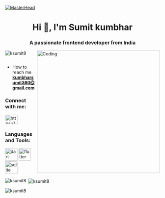 [![MasterHead](https://miro.medium.com/v2/resize:fit:800/1*vVIYHgcJjdMHqWzLt9HiPw.png)](https://ksumit8.io)
<h1 align="center">Hi 👋, I'm Sumit kumbhar</h1>
<h3 align="center">A passionate frontend developer from India</h3>
<img align="right" alt="Coding" width="400" src="https://cdn.dribbble.com/users/1162077/screenshots/3848914/media/320984a9ca58b3c73274c9259ecf6de8.gif">

<p align="left"> <img src="https://komarev.com/ghpvc/?username=ksumit8&label=Profile%20views&color=0e75b6&style=flat" alt="ksumit8" /> </p>

<p align="left"> <a href="https://twitter.com/" target="blank"><img src="https://img.shields.io/twitter/follow/?logo=twitter&style=for-the-badge" alt="" /></a> </p>

-  How to reach me **kumbharsumit360@gmail.com**

<h3 align="left">Connect with me:</h3>
<p align="left">
<a href="https://www.linkedin.com/in/sumit-kumbhar-19b2b4185/" target="blank"><img align="center" src="https://raw.githubusercontent.com/rahuldkjain/github-profile-readme-generator/master/src/images/icons/Social/linked-in-alt.svg" alt="https://www.linkedin.com/in/sumit-kumbhar-19b2b4185/" height="30" width="40" /></a>

</p>

<h3 align="left">Languages and Tools:</h3>
<p align="left"> <a href="https://dart.dev" target="_blank" rel="noreferrer"> <img src="https://www.vectorlogo.zone/logos/dartlang/dartlang-icon.svg" alt="dart" width="40" height="40"/> </a> <a href="https://flutter.dev" target="_blank" rel="noreferrer"> <img src="https://www.vectorlogo.zone/logos/flutterio/flutterio-icon.svg" alt="flutter" width="40" height="40"/> </a> <a href="https://www.sqlite.org/" target="_blank" rel="noreferrer"> <img src="https://www.vectorlogo.zone/logos/sqlite/sqlite-icon.svg" alt="sqlite" width="40" height="40"/> </a> </p>

<p><img align="left" src="https://github-readme-stats.vercel.app/api/top-langs?username=ksumit8&show_icons=true&locale=en&layout=compact" alt="ksumit8" /></p>

<p>&nbsp;<img align="center" src="https://github-readme-stats.vercel.app/api?username=ksumit8&show_icons=true&locale=en" alt="ksumit8" /></p>

<p><img align="center" src="https://github-readme-streak-stats.herokuapp.com/?user=ksumit8&" alt="ksumit8" /></p>

